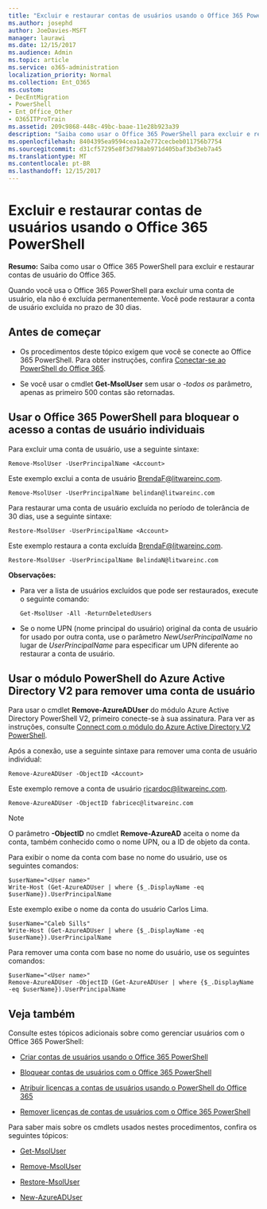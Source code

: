 ```yaml
---
title: "Excluir e restaurar contas de usuários usando o Office 365 PowerShell"
ms.author: josephd
author: JoeDavies-MSFT
manager: laurawi
ms.date: 12/15/2017
ms.audience: Admin
ms.topic: article
ms.service: o365-administration
localization_priority: Normal
ms.collection: Ent_O365
ms.custom:
- DecEntMigration
- PowerShell
- Ent_Office_Other
- O365ITProTrain
ms.assetid: 209c9868-448c-49bc-baae-11e28b923a39
description: "Saiba como usar o Office 365 PowerShell para excluir e restaurar contas de usuário do Office 365."
ms.openlocfilehash: 8404395ea9594cea1a2e772cecbeb011756b7754
ms.sourcegitcommit: d31cf57295e8f3d798ab971d405baf3bd3eb7a45
ms.translationtype: MT
ms.contentlocale: pt-BR
ms.lasthandoff: 12/15/2017
---
```

# <a name="delete-and-restore-user-accounts-with-office-365-powershell"></a>Excluir e restaurar contas de usuários usando o Office 365 PowerShell

**Resumo:**  Saiba como usar o Office 365 PowerShell para excluir e restaurar contas de usuário do Office 365.
  
Quando você usa o Office 365 PowerShell para excluir uma conta de usuário, ela não é excluída permanentemente. Você pode restaurar a conta de usuário excluída no prazo de 30 dias.
  
## <a name="before-you-begin"></a>Antes de começar

- Os procedimentos deste tópico exigem que você se conecte ao Office 365 PowerShell. Para obter instruções, confira [Conectar-se ao PowerShell do Office 365](connect-to-office-365-powershell.md).
    
- Se você usar o cmdlet **Get-MsolUser** sem usar o _-todos os_ parâmetro, apenas as primeiro 500 contas são retornadas.
    
## <a name="use-office-365-powershell-to-block-access-to-individual-user-accounts"></a>Usar o Office 365 PowerShell para bloquear o acesso a contas de usuário individuais
<a name="ShortVersion"> </a>

Para excluir uma conta de usuário, use a seguinte sintaxe:
  
```
Remove-MsolUser -UserPrincipalName <Account>
```

Este exemplo exclui a conta de usuário BrendaF@litwareinc.com.
  
```
Remove-MsolUser -UserPrincipalName belindan@litwareinc.com
```

Para restaurar uma conta de usuário excluída no período de tolerância de 30 dias, use a seguinte sintaxe:
  
```
Restore-MsolUser -UserPrincipalName <Account>
```

Este exemplo restaura a conta excluída BrendaF@litwareinc.com.
  
```
Restore-MsolUser -UserPrincipalName BelindaN@litwareinc.com
```

 **Observações:**
  
- Para ver a lista de usuários excluídos que pode ser restaurados, execute o seguinte comando:
    
  ```
  Get-MsolUser -All -ReturnDeletedUsers
  ```

- Se o nome UPN (nome principal do usuário) original da conta de usuário for usado por outra conta, use o parâmetro  _NewUserPrincipalName_ no lugar de _UserPrincipalName_ para especificar um UPN diferente ao restaurar a conta de usuário.
    
## <a name="use-the-azure-active-directory-v2-powershell-module-to-remove-a-user-account"></a>Usar o módulo PowerShell do Azure Active Directory V2 para remover uma conta de usuário
<a name="ShortVersion"> </a>

Para usar o cmdlet **Remove-AzureADUser** do módulo Azure Active Directory PowerShell V2, primeiro conecte-se à sua assinatura. Para ver as instruções, consulte [Connect com o módulo do Azure Active Directory V2 PowerShell](https://go.microsoft.com/fwlink/?linkid=842218).
  
Após a conexão, use a seguinte sintaxe para remover uma conta de usuário individual:
  
```
Remove-AzureADUser -ObjectID <Account>
```

Este exemplo remove a conta de usuário ricardoc@litwareinc.com.
  
```
Remove-AzureADUser -ObjectID fabricec@litwareinc.com
```

> [!NOTE]
> O parâmetro **-ObjectID** no cmdlet **Remove-AzureAD** aceita o nome da conta, também conhecido como o nome UPN, ou a ID de objeto da conta.
  
Para exibir o nome da conta com base no nome do usuário, use os seguintes comandos:
  
```
$userName="<User name>"
Write-Host (Get-AzureADUser | where {$_.DisplayName -eq $userName}).UserPrincipalName
```

Este exemplo exibe o nome da conta do usuário Carlos Lima.
  
```
$userName="Caleb Sills"
Write-Host (Get-AzureADUser | where {$_.DisplayName -eq $userName}).UserPrincipalName
```

Para remover uma conta com base no nome do usuário, use os seguintes comandos:
  
```
$userName="<User name>"
Remove-AzureADUser -ObjectID (Get-AzureADUser | where {$_.DisplayName -eq $userName}).UserPrincipalName
```

## <a name="see-also"></a>Veja também
<a name="SeeAlso"> </a>

Consulte estes tópicos adicionais sobre como gerenciar usuários com o Office 365 PowerShell:
  
- [Criar contas de usuários usando o Office 365 PowerShell](create-user-accounts-with-office-365-powershell.md)
    
- [Bloquear contas de usuários com o Office 365 PowerShell](block-user-accounts-with-office-365-powershell.md)
    
- [Atribuir licenças a contas de usuários usando o PowerShell do Office 365](assign-licenses-to-user-accounts-with-office-365-powershell.md)
    
- [Remover licenças de contas de usuários com o Office 365 PowerShell](remove-licenses-from-user-accounts-with-office-365-powershell.md)
    
Para saber mais sobre os cmdlets usados nestes procedimentos, confira os seguintes tópicos:
  
- [Get-MsolUser](https://go.microsoft.com/fwlink/p/?LinkId=691543)
    
- [Remove-MsolUser](https://go.microsoft.com/fwlink/p/?LinkId=691636)
    
- [Restore-MsolUser](https://go.microsoft.com/fwlink/p/?LinkId=691637)
    
- [New-AzureADUser](https://docs.microsoft.com/powershell/module/azuread/new-azureaduser?view=azureadps-2.0)
    

